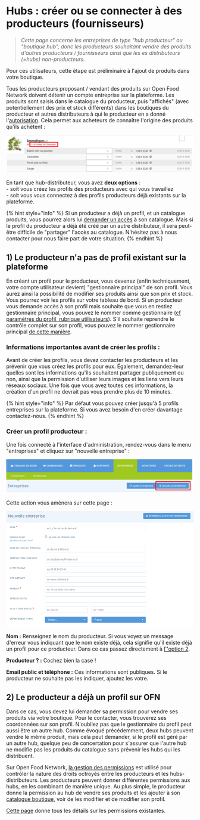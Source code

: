 # Hubs : créer ou se connecter à des producteurs (fournisseurs)

> _Cette page concerne les entreprises de type "hub producteur" ou "boutique hub", donc les producteurs souhaitant vendre des produits d'autres producteurs / fournisseurs ainsi que les es distributeurs (=hubs) non-producteurs._

Pour ces utilisateurs, cette étape est préliminaire à l'ajout de produits dans votre boutique.

Tous les producteurs proposant / vendant des produits sur Open Food Network doivent détenir un compte entreprise sur la plateforme. Les produits sont saisis dans le catalogue du producteur, puis "affichés" (avec potentiellement des prix et stock différents) dans les boutiques du producteur et autres distributeurs à qui le producteur en a donné l'[autorisation](broken-reference). Cela permet aux acheteurs de connaître l'origine des produits qu'ils achètent :&#x20;

![](<../../.gitbook/assets/image (37).png>)

En tant que hub-distributeur, vous avez **deux options** : \
\- soit vous créez les profils des producteurs avec qui vous travaillez\
\- soit vous vous connectez à des profils producteurs déjà existants sur la plateforme.

{% hint style="info" %}
Si un producteur a déjà un profil, et un catalogue produits, vous pourrez alors lui [demander un accès](broken-reference) à son catalogue. Mais si le profil du producteur a déjà été créé par un autre distributeur, il sera peut-être difficile de "partager" l'accès au catalogue. N'hésitez pas à nous contacter pour nous faire part de votre situation.
{% endhint %}

## 1) Le producteur n'a pas de profil existant sur la plateforme

En créant un profil pour le producteur, vous devenez (enfin techniquement, votre compte utilisateur devient) "gestionnaire principal" de son profil. Vous aurez ainsi la possibilité de modifier ses produits ainsi que son prix et stock. Vous pourrez voir les profils sur votre tableau de bord. Si un producteur vous demande accès à son profil mais souhaite que vous en restiez gestionnaire principal, vous pouvez le nommer comme gestionnaire ([cf paramètres du profil, rubrique utilisateurs](broken-reference)). S'il souhaite reprendre le contrôle complet sur son profil, vous pouvez le nommer gestionnaire principal [de cette manière](broken-reference).

### Informations importantes avant de créer les profils :

Avant de créer les profils, vous devez contacter les producteurs et les prévenir que vous créez les profils pour eux. Également, demandez-leur quelles sont les informations qu'ils souhaitent partager publiquement ou non, ainsi que la permission d'utiliser leurs images et les liens vers leurs réseaux sociaux. Une fois que vous avez toutes ces informations, la création d'un profil ne devrait pas vous prendre plus de 10 minutes.

{% hint style="info" %}
Par défaut vous pouvez créer jusqu'à 5 profils entreprises sur la plateforme. Si vous avez besoin d'en créer davantage contactez-nous.
{% endhint %}

### Créer un profil producteur :

Une fois connecté à l'interface d'administration, rendez-vous dans le menu "entreprises" et cliquez sur "nouvelle entreprise" :&#x20;

![](<../../.gitbook/assets/image (43) (1).png>)

Cette action vous amènera sur cette page :&#x20;

![](<../../.gitbook/assets/image (46).png>)

**Nom :** Renseignez le nom du producteur. Si vous voyez un message d'erreur vous indiquant que le nom existe déjà, cela signifie qu'il existe déjà un profil pour ce producteur. Dans ce cas passez directement  à [l''option 2](broken-reference).

**Producteur ? :** Cochez bien la case !

**Email public et téléphone :** Ces informations sont publiques. Si le producteur ne souhaite pas les indiquer, ajoutez les votre.

## 2) Le producteur a déjà un profil sur OFN <a href="#supplyingproducer" id="supplyingproducer"></a>

Dans ce cas, vous devez lui demander sa permission pour vendre ses produits via votre boutique. Pour le contacter, vous trouverez ses coordonnées sur son profil. N'oubliez pas que le gestionnaire du profil peut aussi être un autre hub. Comme évoqué précédemment, deux hubs peuvent vendre le même produit, mais cela peut demander, si le profil est géré par un autre hub, quelque peu de concertation pour s'assurer que l'autre hub ne modifie pas les produits du catalogue sans prévenir les hubs qui les distribuent.

Sur Open Food Network, [la gestion des permissions](broken-reference) est utilisé pour contrôler la nature des droits octroyés entre les producteurs et les hubs-distributeurs. Les producteurs peuvent donner différentes permissions aux hubs, en les combinant de manière unique. Au plus simple, le producteur donne la permission au hub de vendre ses produits et les ajouter à son [catalogue boutique](broken-reference), voir de les modifier et de modifier son profil.

[Cette page](broken-reference) donne tous les détails sur les permissions existantes.&#x20;
